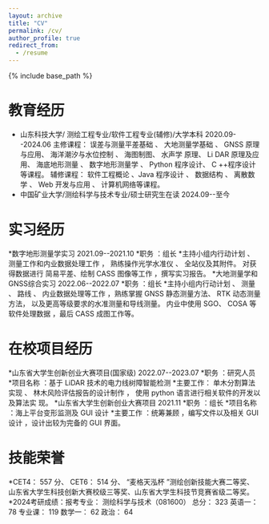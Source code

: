 ```yaml
---
layout: archive
title: "CV"
permalink: /cv/
author_profile: true
redirect_from:
  - /resume
---
```


{% include base_path %}

教育经历
======
* 山东科技大学/ 测绘工程专业/软件工程专业(辅修)/大学本科            2020.09--2024.06
主修课程： 误差与测量平差基础 、 大地测量学基础 、 GNSS 原理与应用、 海洋潮汐与水位控制 、 海图制图、 水声学 原理、 Li DAR 原理及应用、 海底地形测量 、 数字地形测量学 、 Python 程序设计、 C ++程序设计等课程。
辅修课程： 软件工程概论 、Java 程序设计 、 数据结构 、 离散数学 、 Web 开发与应用 、 计算机网络等课程。
* 中国矿业大学/测绘科学与技术专业/硕士研究生在读                    2024.09--至今

实习经历
======
*数字地形测量学实习                                                                                                     2021.09--2021.10
  *职务 ：组长
  *主持小组内行动计划 、 测量工作和内业数据处理工作 ， 熟练操作光学水准仪 、 全站仪及其附件。 对获得数据进行 简易平差、绘制 CASS 图像等工作 ，撰写实习报告。
*大地测量学和GNSS综合实习                                                                                               2022.06--2022.07
  *职务 ：组长
  *主持小组内行动计划 、 测量 、 路线 、 内业数据处理等工作 ，熟练掌握 GNSS 静态测量方法、 RTK 动态测量方法， 以及更高等级要求的水准测量和导线测量。 内业中使用 SGO、 COSA 等软件处理数据 ，最后 CASS 成图工作等。

在校项目经历
======
*山东省大学生创新创业大赛项目(国家级)                                                                                     2022.07--2023.07
  *职务 ：研究人员
  *项目名称 ：基于 LiDAR 技术的电力线树障智能检测
  *主要工作： 单木分割算法实现 、 林木风险评估报告的设计制作 ， 使用 python 语言进行相关软件的开发以及算法实 现。
*山东省大学生创新创业大赛项目                                                                                             2021.11
  *职务 ：组长
  *项目名称 ：海上平台变形监测及 GUI 设计
  *主要工作 ：统筹兼顾 ，编写文件以及相关 GUI 设计 ，设计出较为完备的 GUI 界面。
  
技能荣誉
=======
*CET4： 557 分、 CET6： 514 分、 “麦格天泓杯 ”测绘创新技能大赛二等奖、 山东省大学生科技创新大赛校级三等奖、山东省大学生科技节竞赛省级二等奖。
*2024考研成绩：报考专业： 测绘科学与技术（081600） 总分： 323 英语一： 78 专业课： 119 数学一： 62 政治： 64

